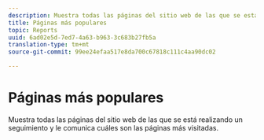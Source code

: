 ```yaml
---
description: Muestra todas las páginas del sitio web de las que se está realizando un seguimiento y le comunica cuáles son las páginas más visitadas.
title: Páginas más populares
topic: Reports
uuid: 6ad02e5d-7ed7-4a63-b963-3c683b27fb5a
translation-type: tm+mt
source-git-commit: 99ee24efaa517e8da700c67818c111c4aa90dc02

---
```



# Páginas más populares

Muestra todas las páginas del sitio web de las que se está realizando un seguimiento y le comunica cuáles son las páginas más visitadas.

